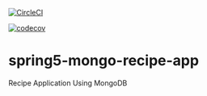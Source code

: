 [![CircleCI](https://circleci.com/gh/fnmabreu/spring5-mongo-recipe-app.svg?style=shield)](https://circleci.com/gh/fnmabreu/spring5-mongo-recipe-app)

[![codecov](https://codecov.io/gh/fnmabreu/spring5-mongo-recipe-app/branch/master/graph/badge.svg)](https://codecov.io/gh/fnmabreu/spring5-mongo-recipe-app)

# spring5-mongo-recipe-app
Recipe Application Using MongoDB